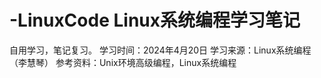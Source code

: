 # -LinuxCode   Linux系统编程学习笔记
自用学习，笔记复习。
学习时间：2024年4月20日
学习来源：Linux系统编程（李慧琴）
参考资料：Unix环境高级编程，Linux系统编程

